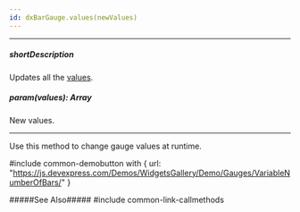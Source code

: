 ```yaml
---
id: dxBarGauge.values(newValues)
---
```

---
##### shortDescription
Updates all the [values](/api-reference/10%20UI%20Components/dxBarGauge/1%20Configuration/values.md '/Documentation/ApiReference/UI_Components/dxBarGauge/Configuration/#values').

##### param(values): Array<Number>
New values.

---
Use this method to change gauge values at runtime.

#include common-demobutton with {
    url: "https://js.devexpress.com/Demos/WidgetsGallery/Demo/Gauges/VariableNumberOfBars/"
}

#####See Also#####
#include common-link-callmethods
